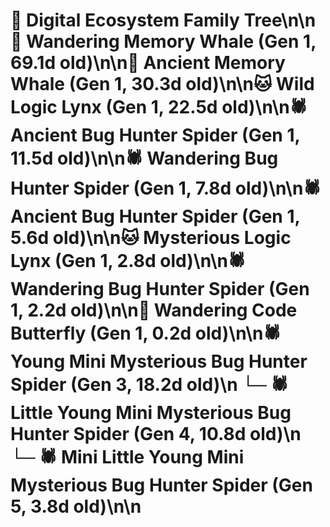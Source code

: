 # 🌳 Digital Ecosystem Family Tree\n\n🐋 Wandering Memory Whale (Gen 1, 69.1d old)\n\n🐋 Ancient Memory Whale (Gen 1, 30.3d old)\n\n🐱 Wild Logic Lynx (Gen 1, 22.5d old)\n\n🕷️ Ancient Bug Hunter Spider (Gen 1, 11.5d old)\n\n🕷️ Wandering Bug Hunter Spider (Gen 1, 7.8d old)\n\n🕷️ Ancient Bug Hunter Spider (Gen 1, 5.6d old)\n\n🐱 Mysterious Logic Lynx (Gen 1, 2.8d old)\n\n🕷️ Wandering Bug Hunter Spider (Gen 1, 2.2d old)\n\n🦋 Wandering Code Butterfly (Gen 1, 0.2d old)\n\n🕷️ Young Mini Mysterious Bug Hunter Spider (Gen 3, 18.2d old)\n  └─ 🕷️ Little Young Mini Mysterious Bug Hunter Spider (Gen 4, 10.8d old)\n    └─ 🕷️ Mini Little Young Mini Mysterious Bug Hunter Spider (Gen 5, 3.8d old)\n\n